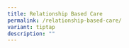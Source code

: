 ```yaml
---
title: Relationship Based Care
permalink: /relationship-based-care/
variant: tiptap
description: ""
---
```

